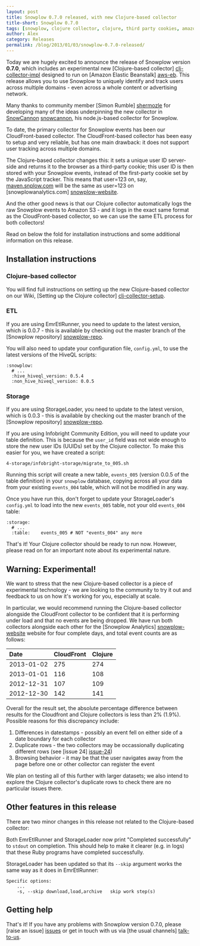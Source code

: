 ```yaml
---
layout: post
title: Snowplow 0.7.0 released, with new Clojure-based collector
title-short: Snowplow 0.7.0
tags: [snowplow, clojure collector, clojure, third party cookies, amazon elastic beanstalk]
author: Alex
category: Releases
permalink: /blog/2013/01/03/snowplow-0.7.0-released/
---
```


Today we are hugely excited to announce the release of Snowplow version **0.7.0**, which includes an experimental new [Clojure-based collector] [clj-collector-impl] designed to run on [Amazon Elastic Beanstalk] [aws-eb]. This release allows you to use Snowplow to uniquely identify and track users across multiple domains - even across a whole content or advertising network.

Many thanks to community member [Simon Rumble] [shermozle] for developing many of the ideas underpinning the new collector in [SnowCannon] [snowcannon], his node.js-based collector for Snowplow.

To date, the primary collector for Snowplow events has been our CloudFront-based collector. The CloudFront-based collector has been easy to setup and very reliable, but has one main drawback: it does not support user tracking across multiple domains.

The Clojure-based collector changes this: it sets a unique user ID server-side and returns it to the browser as a third-party cookie; this user ID is then stored with your Snowplow events, instead of the first-party cookie set by the JavaScript tracker. This means that user=123 on, say, [maven.snplow.com](http://maven.snplow.com) will be the same as user=123 on [snowplowanalytics.com] [snowplow-website].

And the other good news is that our Clojure collector automatically logs the raw Snowplow events to Amazon S3 - and it logs in the exact same format as the CloudFront-based collector, so we can use the same ETL process for both collectors!

Read on below the fold for installation instructions and some additional information on this release.

<!--more-->

## Installation instructions

### Clojure-based collector

You will find full instructions on setting up the new Clojure-based collector on our Wiki, [Setting up the Clojure collector] [clj-collector-setup].

### ETL

If you are using EmrEtlRunner, you need to update to the latest version, which is 0.0.7 - this is available by checking out the master branch of the [Snowplow repository] [snowplow-repo].

You will also need to update your configuration file, `config.yml`, to use the latest versions of the HiveQL scripts:

    :snowplow:
      # ...
      :hive_hiveql_version: 0.5.4
      :non_hive_hiveql_version: 0.0.5

### Storage

If you are using StorageLoader, you need to update to the latest version, which is 0.0.3 - this is available by checking out the master branch of the [Snowplow repository] [snowplow-repo].

If you are using Infobright Community Edition, you will need to update your table definition. This is because the `user_id` field was not wide enough to store the new user IDs (UUIDs) set by the Clojure collector. To make this easier for you, we have created a script:

    4-storage/infobright-storage/migrate_to_005.sh

Running this script will create a new table, `events_005` (version 0.0.5 of the table definition) in your `snowplow` database, copying across all your data from your existing `events_004` table, which will not be modified in any way.

Once you have run this, don't forget to update your StorageLoader's `config.yml` to load into the new `events_005` table, not your old `events_004` table:

    :storage:
      # ...
      :table:    events_005 # NOT "events_004" any more

That's it! Your Clojure collector should be ready to run now. However, please read on for an important note about its experimental nature.

## Warning: Experimental!

We want to stress that the new Clojure-based collector is a piece of experimental technology - we are looking to the community to try it out and feedback to us on how it's working for you, especially at scale.

In particular, we would recommend running the Clojure-based collector alongside the CloudFront collector to be confident that it is performing under load and that no events are being dropped. We have run both collectors alongside each other for the [Snowplow Analytics] [snowplow-website] website for four complete days, and total event counts are as follows:

| Date       | CloudFront | Clojure |
|:-----------|:-----------|:--------|
| 2013-01-02 | 275        | 274     |
| 2013-01-01 | 116        | 108     |
| 2012-12-31 | 107        | 109     |
| 2012-12-30 | 142        | 141     |

Overall for the result set, the absolute percentage difference between results for the Cloudfront and Clojure collectors is less than 2% (1.9%). Possible reasons for this discrepancy include:

1. Differences in datestamps - possibly an event fell on either side of a date boundary for each collector
2. Duplicate rows - the two collectors may be occassionally duplicating different rows (see [issue 24] [issue-24])
3. Browsing behavior - it may be that the user navigates away from the page before one or other collector can register the event

We plan on testing all of this further with larger datasets; we also intend to explore the Clojure collector's duplicate rows to check there are no particular issues there.

## Other features in this release

There are two minor changes in this release not related to the Clojure-based collector:

Both EmrEtlRunner and StorageLoader now print "Completed successfully" to `stdout` on completion. This should help to make it clearer (e.g. in logs) that these Ruby programs have completed successfully.

StorageLoader has been updated so that its `--skip` argument works the same way as it does in EmrEtlRunner:

    Specific options:
        ...
        -s, --skip download,load,archive   skip work step(s)

## Getting help

That's it! If you have any problems with Snowplow version 0.7.0, please [raise an issue] [issues] or get in touch with us via [the usual channels] [talk-to-us].

[clj-collector-impl]: https://github.com/snowplow/snowplow/tree/master/2-collectors/clojure-collector
[aws-eb]: http://aws.amazon.com/elasticbeanstalk/

[shermozle]: https://github.com/shermozle
[snowcannon]: https://github.com/shermozle/SnowCannon

[snowplow-website]: http://snowplowanalytics.com
[snowplow-repo]: http://collector.snplow.com/r/tp2?u=https%3A%2F%2Fgithub.com%2Fsnowplow%2Fsnowplow
[clj-collector-setup]: https://github.com/snowplow/snowplow/wiki/setting-up-the-clojure-collector
[issue-24]: https://github.com/snowplow/snowplow/issues/24

[issues]: https://github.com/snowplow/snowplow/issues
[talk-to-us]: https://github.com/snowplow/snowplow/wiki/Talk-to-us
